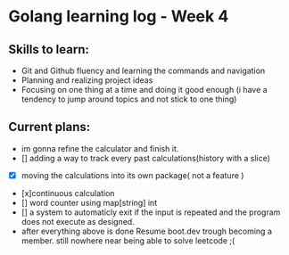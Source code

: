 # Golang learning log - Week 4
## Skills to learn:
- Git and Github fluency and learning the commands and navigation
- Planning and realizing project ideas
- Focusing on one thing at a time and doing it good enough (i have a tendency to jump around topics and not stick to one thing)
## Current plans:
- im gonna refine the calculator and finish it. 
- [] adding a way to track every past calculations(history with a slice) 
- [x] moving the calculations into its own package( not a feature )
- [x]continuous calculation
- [] word counter using map[string] int
- [] a system to automaticly exit if the input is repeated and the program does not execute as designed.
- after everything above is done Resume boot.dev trough becoming a member. still nowhere near being able to solve leetcode ;(